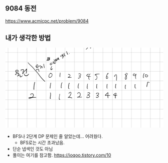 ## 9084 동전

<https://www.acmicpc.net/problem/9084>

## 내가 생각한 방법

![이미지](./img.png)

- BFS나 2단계 DP 문제인 줄 알았는데... 어려웠다.
  - BFS로는 시간 초과났음.
- 단순 냅색인 것도 아님
- 풀이는 여기를 참고함. <https://ioqoo.tistory.com/10>

